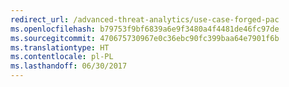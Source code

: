 ```yaml
---
redirect_url: /advanced-threat-analytics/use-case-forged-pac
ms.openlocfilehash: b79753f9bf6839a6e9f3480a4f4481de46fc97de
ms.sourcegitcommit: 470675730967e0c36ebc90fc399baa64e7901f6b
ms.translationtype: HT
ms.contentlocale: pl-PL
ms.lasthandoff: 06/30/2017
---
```


